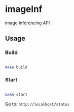 # imageInf

image inferencing API

## Usage

### Build

```bash

make build

```

### Start

```bash

make start

```

Go to:  `http://localhost/status`
